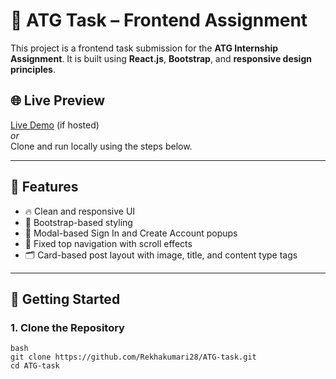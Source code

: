 # 📝 ATG Task – Frontend Assignment

This project is a frontend task submission for the **ATG Internship Assignment**. It is built using **React.js**, **Bootstrap**, and **responsive design principles**.

## 🌐 Live Preview

[Live Demo](https://rekhakumari28.github.io/ATG-task/) (if hosted)  
_or_  
Clone and run locally using the steps below.

---

## 📸 Features

- 🔥 Clean and responsive UI
- 🎨 Bootstrap-based styling
- 📄 Modal-based Sign In and Create Account popups
- 🧭 Fixed top navigation with scroll effects
- 🗂️ Card-based post layout with image, title, and content type tags

---

## 🚀 Getting Started

### 1. Clone the Repository

```
bash
git clone https://github.com/Rekhakumari28/ATG-task.git
cd ATG-task
```

 

